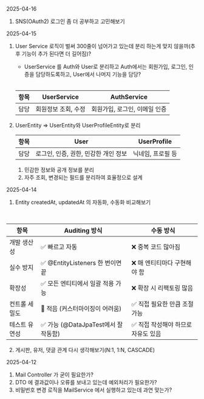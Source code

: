 2025-04-16
1. SNS(OAuth2) 로그인 좀 더 공부하고 고민해보기

2025-04-15
1. User Service 로직이 벌써 300줄이 넘어가고 있는데 분리 하는게 맞지 않을까(추후 기능이 추가 된다면 더 길어짐)?
   - UserService 를 Auth와 User로 분리하고 Auth에서는 회원가입, 로그인, 인증을 담당하도록하고, User에서 나머지 기능을 담당?
    </br>

   | 항목  | 	UserService | AuthService       |
   |-----|--------------|-------------------|
   | 담당  | 회원정보 조회, 수정  | 회원가입, 로그인, 이메일 인증 |

2. UserEntity => UserEntity와 UserProfileEntity로 분리
   </br>

   | 항목  | 	User                   | UserProfile |
      |-----|-------------------------|-------------|
   | 담당	 | 로그인, 인증, 권한, 민감한 개인 정보	 | 닉네임, 프로필 등  |
   1. 민감한 정보와 공개 정보를 분리
   2. 자주 조회, 변경되는 필드를 분리하여 효율정으로 설계
   
2025-04-14

1. Entity createdAt, updatedAt 의 자동화, 수동화 비교해보기
</br>

|항목|	Auditing 방식   |	수동 방식|
|------------|------------|------------|
|개발 생산성	|✅ 빠르고 자동	|❌ 중복 코드 많아짐|
|실수 방지	|✅ @EntityListeners 한 번이면 끝	|❌ 매 엔티티마다 구현해야 함|
|확장성	|✅ 모든 엔티티에서 일괄 적용 가능	|❌ 확장 시 리팩토링 많음|
|컨트롤 세밀도	|🔸 적음 (커스터마이징이 어려움)	|✅ 직접 필요한 만큼 조절 가능|
|테스트 유연성	|✅ 가능 (@DataJpaTest에서 잘 작동함)	|✅ 직접 작성해야 하므로 자유도 있음|

2. 게시판, 유저, 댓글 관계 다시 생각해보기(N:1, 1:N,  CASCADE)

2025-04-12

1. Mail Controller 가 굳이 필요한가?
2. DTO 에 결과값이나 오류를 보내고 있는데 예외처리가 필요한가?
3. 비밀번호 변경 로직을 MailService 에서 실행하고 있는데 과연 맞는가?